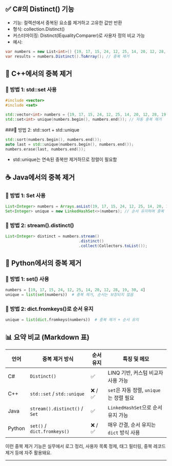 ## ✅ C#의 Distinct() 기능
- 기능: 컬렉션에서 중복된 요소를 제거하고 고유한 값만 반환
- 형식: collection.Distinct()
- 커스터마이징: Distinct(IEqualityComparer<T>)로 사용자 정의 비교 가능
- 예시:

```csharp
var numbers = new List<int>() {19, 17, 15, 24, 12, 25, 14, 20, 12, 28, 19, 30, 4};
var results = numbers.Distinct().ToArray(); // 중복 제거
```

## 🧊 C++에서의 중복 제거
### 🔹 방법 1: std::set 사용
```cpp
#include <vector>
#include <set>

std::vector<int> numbers = {19, 17, 15, 24, 12, 25, 14, 20, 12, 28, 19, 30, 4};
std::set<int> unique(numbers.begin(), numbers.end()); // 자동 중복 제거
```

###🔹 방법 2: std::sort + std::unique
```cpp
std::sort(numbers.begin(), numbers.end());
auto last = std::unique(numbers.begin(), numbers.end());
numbers.erase(last, numbers.end());
```

- std::unique는 연속된 중복만 제거하므로 정렬이 필요함

## ☕ Java에서의 중복 제거
### 🔹 방법 1: Set 사용
```java
List<Integer> numbers = Arrays.asList(19, 17, 15, 24, 12, 25, 14, 20, 12, 28, 19, 30, 4);
Set<Integer> unique = new LinkedHashSet<>(numbers); // 순서 유지하며 중복 제거
```

### 🔹 방법 2: stream().distinct()
```java
List<Integer> distinct = numbers.stream()
                                .distinct()
                                .collect(Collectors.toList());
```


## 🐍 Python에서의 중복 제거
### 🔹 방법 1: set() 사용
```python
numbers = [19, 17, 15, 24, 12, 25, 14, 20, 12, 28, 19, 30, 4]
unique = list(set(numbers))  # 중복 제거, 순서는 보장되지 않음
```

### 🔹 방법 2: dict.fromkeys()로 순서 유지
```python
unique = list(dict.fromkeys(numbers))  # 중복 제거 + 순서 유지
```


## 📊 요약 비교 (Markdown 표)
| 언어   | 중복 제거 방식                        | 순서 유지 | 특징 및 메모                          |
|--------|---------------------------------------|------------|---------------------------------------|
| C#     | `Distinct()`                         | ✅         | LINQ 기반, 커스텀 비교자 사용 가능     |
| C++    | `std::set` / `std::unique`           | ❌ / ✅     | `set`은 자동 정렬, `unique`는 정렬 필요 |
| Java   | `stream().distinct()` / `Set`        | ✅         | `LinkedHashSet`으로 순서 유지 가능     |
| Python | `set()` / `dict.fromkeys()`          | ❌ / ✅     | 매우 간결, 순서 유지는 `dict` 방식 사용 |



이런 중복 제거 기능은 실무에서 로그 정리, 사용자 목록 정제, 태그 필터링, 중복 레코드 제거 등에 자주 활용돼요.

---

